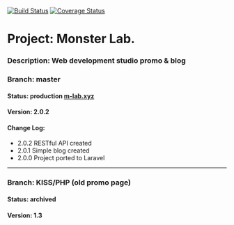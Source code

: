 [![Build Status](https://travis-ci.org/mikewazovzky/monsterlab.svg?branch=master)](https://travis-ci.org/mikewazovzky/monsterlab)
[![Coverage Status](https://coveralls.io/repos/github/mikewazovzky/monsterlab/badge.svg?branch=master)](https://coveralls.io/github/mikewazovzky/monsterlab?branch=master)

# Project: Monster Lab.
### Description: Web development studio promo & blog
### Branch: master
#### Status: production [m-lab.xyz](http://m-lab.xyz)
#### Version: 2.0.2
#### Change Log:
- 2.0.2 RESTful API created
- 2.0.1 Simple blog created
- 2.0.0 Project ported to Laravel

---

### Branch: KISS/PHP (old promo page)
#### Status: archived
#### Version: 1.3
